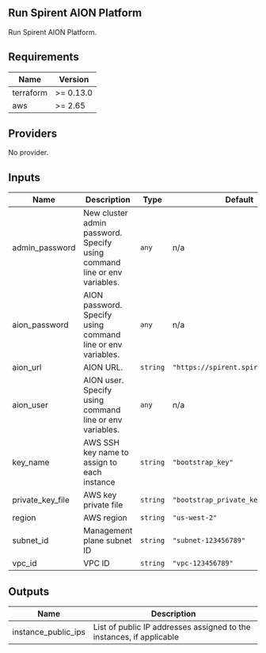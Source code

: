 ## Run Spirent AION Platform

Run Spirent AION Platform.


<!-- BEGINNING OF PRE-COMMIT-TERRAFORM DOCS HOOK -->
## Requirements

| Name | Version |
|------|---------|
| terraform | >= 0.13.0 |
| aws | >= 2.65 |

## Providers

No provider.

## Inputs

| Name | Description | Type | Default | Required |
|------|-------------|------|---------|:--------:|
| admin\_password | New cluster admin password. Specify using command line or env variables. | `any` | n/a | yes |
| aion\_password | AION password. Specify using command line or env variables. | `any` | n/a | yes |
| aion\_url | AION URL. | `string` | `"https://spirent.spirentaion.com"` | no |
| aion\_user | AION user. Specify using command line or env variables. | `any` | n/a | yes |
| key\_name | AWS SSH key name to assign to each instance | `string` | `"bootstrap_key"` | no |
| private\_key\_file | AWS key private file | `string` | `"bootstrap_private_key_file"` | no |
| region | AWS region | `string` | `"us-west-2"` | no |
| subnet\_id | Management plane subnet ID | `string` | `"subnet-123456789"` | no |
| vpc\_id | VPC ID | `string` | `"vpc-123456789"` | no |

## Outputs

| Name | Description |
|------|-------------|
| instance\_public\_ips | List of public IP addresses assigned to the instances, if applicable |

<!-- END OF PRE-COMMIT-TERRAFORM DOCS HOOK -->
